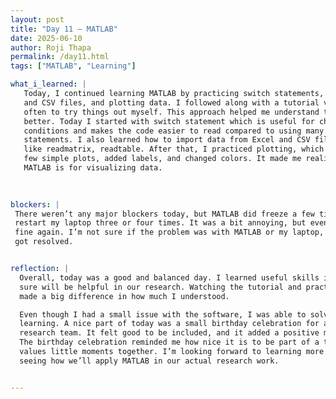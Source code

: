 ```yaml
---
layout: post
title: "Day 11 – MATLAB"
date: 2025-06-10
author: Roji Thapa
permalink: /day11.html
tags: ["MATLAB", "Learning"]

what_i_learned: |
   Today, I continued learning MATLAB by practicing switch statements, importing Excel
   and CSV files, and plotting data. I followed along with a tutorial video and paused it
   often to try things out myself. This approach helped me understand the material
   better. Today I started with switch statement which is useful for checking different
   conditions and makes the code easier to read compared to using many “if-else”
   statements. I also learned how to import data from Excel and CSV files using functions
   like readmatrix, readtable. After that, I practiced plotting, which was fun. I made a
   few simple plots, added labels, and changed colors. It made me realize how helpful
   MATLAB is for visualizing data.
 

  
blockers: |
 There weren’t any major blockers today, but MATLAB did freeze a few times. I had to
 restart my laptop three or four times. It was a bit annoying, but eventually it worked
 fine again. I’m not sure if the problem was with MATLAB or my laptop, but I’m glad it
 got resolved.


reflection: |
  Overall, today was a good and balanced day. I learned useful skills in MATLAB that I’m
  sure will be helpful in our research. Watching the tutorial and practicing step by step
  made a big difference in how much I understood.

  Even though I had a small issue with the software, I was able to solve it and keep
  learning. A nice part of today was a small birthday celebration for a member of our
  research team. It felt good to be included, and it added a positive moment to the day.
  The birthday celebration reminded me how nice it is to be part of a team that also
  values little moments together. I’m looking forward to learning more tomorrow and
  seeing how we’ll apply MATLAB in our actual research work.


---
```

